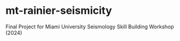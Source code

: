 # mt-rainier-seismicity
Final Project for Miami University Seismology Skill Building Workshop (2024)

